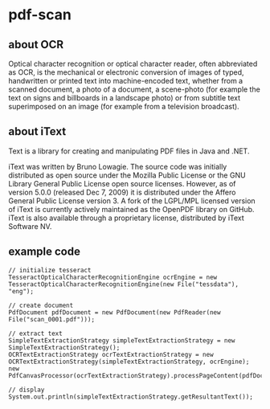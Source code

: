 # pdf-scan

## about OCR
Optical character recognition or optical character reader, often abbreviated as OCR, is the mechanical or electronic conversion of images of typed, handwritten or printed text into machine-encoded text, whether from a scanned document, a photo of a document, a scene-photo (for example the text on signs and billboards in a landscape photo) or from subtitle text superimposed on an image (for example from a television broadcast).

## about iText
Text is a library for creating and manipulating PDF files in Java and .NET.  

iText was written by Bruno Lowagie. The source code was initially distributed as open source under the Mozilla Public License or the GNU Library General Public License open source licenses. However, as of version 5.0.0 (released Dec 7, 2009) it is distributed under the Affero General Public License version 3. A fork of the LGPL/MPL licensed version of iText is currently actively maintained as the OpenPDF library on GitHub. iText is also available through a proprietary license, distributed by iText Software NV.

## example code

    // initialize tesseract
    TesseractOpticalCharacterRecognitionEngine ocrEngine = new TesseractOpticalCharacterRecognitionEngine(new File("tessdata"), "eng");

    // create document
    PdfDocument pdfDocument = new PdfDocument(new PdfReader(new File("scan_0001.pdf")));

    // extract text
    SimpleTextExtractionStrategy simpleTextExtractionStrategy = new SimpleTextExtractionStrategy();
    OCRTextExtractionStrategy ocrTextExtractionStrategy = new OCRTextExtractionStrategy(simpleTextExtractionStrategy, ocrEngine);
    new PdfCanvasProcessor(ocrTextExtractionStrategy).processPageContent(pdfDocument.getPage(1));

    // display
    System.out.println(simpleTextExtractionStrategy.getResultantText());

